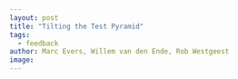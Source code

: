```yaml
---
layout: post
title: "Tilting the Test Pyramid"
tags:
  - feedback
author: Marc Evers, Willem van den Ende, Rob Westgeest
image: 
---
```


